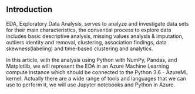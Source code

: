 ## Introduction

EDA, Exploratory Data Analysis, serves to analyze and investigate data sets for their main characteristics, the convential process to explore data includes basic descriptive analysis, missing values analysis & imputation, outliers identity and removal, clustering, association findings, data skewness(labeling) and time-based clustering and analytics. 

In this article, with the analysis using Python with NumPy, Pandas, and Matplotlib, we will represent the EDA in an Azure Machine Learning compute instance which should be connected to the Python 3.6 - AzureML kernel. Actually there are a wide range of tools and languages that we can use to perform it, we will use Jupyter notebooks and Python in Azure.

